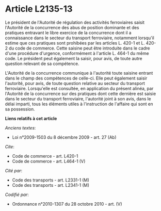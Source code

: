 # Article L2135-13

Le président de l'Autorité de régulation des activités ferroviaires saisit l'Autorité de la concurrence des abus de position
dominante et des pratiques entravant le libre exercice de la concurrence dont il a connaissance dans le secteur du transport
ferroviaire, notamment lorsqu'il estime que ces pratiques sont prohibées par les articles L. 420-1 et L. 420-2 du code de
commerce. Cette saisine peut être introduite dans le cadre d'une procédure d'urgence, conformément à l'article L. 464-1 du
même code. Le président peut également la saisir, pour avis, de toute autre question relevant de sa compétence.

L'Autorité de la concurrence communique à l'autorité toute saisine entrant dans le champ des compétences de celle-ci. Elle
peut également saisir l'autorité, pour avis, de toute question relative au secteur du transport ferroviaire. Lorsqu'elle est
consultée, en application du présent alinéa, par l'Autorité de la concurrence sur des pratiques dont cette dernière est
saisie dans le secteur du transport ferroviaire, l'autorité joint à son avis, dans le délai imparti, tous les éléments utiles
à l'instruction de l'affaire qui sont en sa possession.

**Liens relatifs à cet article**

_Anciens textes_:

  - Loi n°2009-1503 du 8 décembre 2009 - art. 27 (Ab)

_Cite_:

  - Code de commerce - art. L420-1
  - Code de commerce - art. L464-1 (V)

_Cité par_:

  - Code des transports - art. L2331-1 (M)
  - Code des transports - art. L2341-1 (M)

_Codifié par_:

  - Ordonnance n°2010-1307 du 28 octobre 2010 - art. (V)

